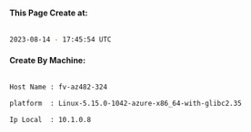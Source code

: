 
   
#### This Page Create at:

```bash

2023-08-14 - 17:45:54 UTC

```

#### Create By Machine:

```bash

Host Name : fv-az482-324

platform  : Linux-5.15.0-1042-azure-x86_64-with-glibc2.35

Ip Local  : 10.1.0.8

```

